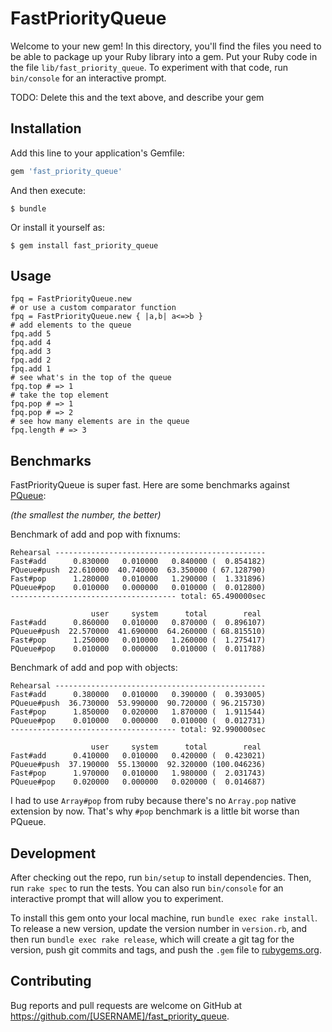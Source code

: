 # FastPriorityQueue

Welcome to your new gem! In this directory, you'll find the files you need to be able to package up your Ruby library into a gem. Put your Ruby code in the file `lib/fast_priority_queue`. To experiment with that code, run `bin/console` for an interactive prompt.

TODO: Delete this and the text above, and describe your gem

## Installation

Add this line to your application's Gemfile:

```ruby
gem 'fast_priority_queue'
```

And then execute:

    $ bundle

Or install it yourself as:

    $ gem install fast_priority_queue

## Usage

```
fpq = FastPriorityQueue.new
# or use a custom comparator function
fpq = FastPriorityQueue.new { |a,b| a<=>b }
# add elements to the queue
fpq.add 5
fpq.add 4
fpq.add 3
fpq.add 2
fpq.add 1
# see what's in the top of the queue
fpq.top # => 1
# take the top element
fpq.pop # => 1
fpq.pop # => 2
# see how many elements are in the queue
fpq.length # => 3
```

## Benchmarks
FastPriorityQueue is super fast. Here are some benchmarks against [PQueue](https://github.com/rubyworks/pqueue):

*(the smallest the number, the better)*

Benchmark of add and pop with fixnums:
```
Rehearsal -----------------------------------------------
Fast#add      0.830000   0.010000   0.840000 (  0.854182)
PQueue#push  22.610000  40.740000  63.350000 ( 67.128790)
Fast#pop      1.280000   0.010000   1.290000 (  1.331896)
PQueue#pop    0.010000   0.000000   0.010000 (  0.012800)
------------------------------------- total: 65.490000sec

                  user     system      total        real
Fast#add      0.860000   0.010000   0.870000 (  0.896107)
PQueue#push  22.570000  41.690000  64.260000 ( 68.815510)
Fast#pop      1.250000   0.010000   1.260000 (  1.275417)
PQueue#pop    0.010000   0.000000   0.010000 (  0.011788)
```

Benchmark of add and pop with objects:
```
Rehearsal -----------------------------------------------
Fast#add      0.380000   0.010000   0.390000 (  0.393005)
PQueue#push  36.730000  53.990000  90.720000 ( 96.215730)
Fast#pop      1.850000   0.020000   1.870000 (  1.911544)
PQueue#pop    0.010000   0.000000   0.010000 (  0.012731)
------------------------------------- total: 92.990000sec

                  user     system      total        real
Fast#add      0.410000   0.010000   0.420000 (  0.423021)
PQueue#push  37.190000  55.130000  92.320000 (100.046236)
Fast#pop      1.970000   0.010000   1.980000 (  2.031743)
PQueue#pop    0.020000   0.000000   0.020000 (  0.014687)
```
I had to use `Array#pop` from ruby because there's no `Array.pop` native extension by now.
That's why `#pop` benchmark is a little bit worse than PQueue.

## Development

After checking out the repo, run `bin/setup` to install dependencies. Then, run `rake spec` to run the tests. You can also run `bin/console` for an interactive prompt that will allow you to experiment.

To install this gem onto your local machine, run `bundle exec rake install`. To release a new version, update the version number in `version.rb`, and then run `bundle exec rake release`, which will create a git tag for the version, push git commits and tags, and push the `.gem` file to [rubygems.org](https://rubygems.org).

## Contributing

Bug reports and pull requests are welcome on GitHub at https://github.com/[USERNAME]/fast_priority_queue.

